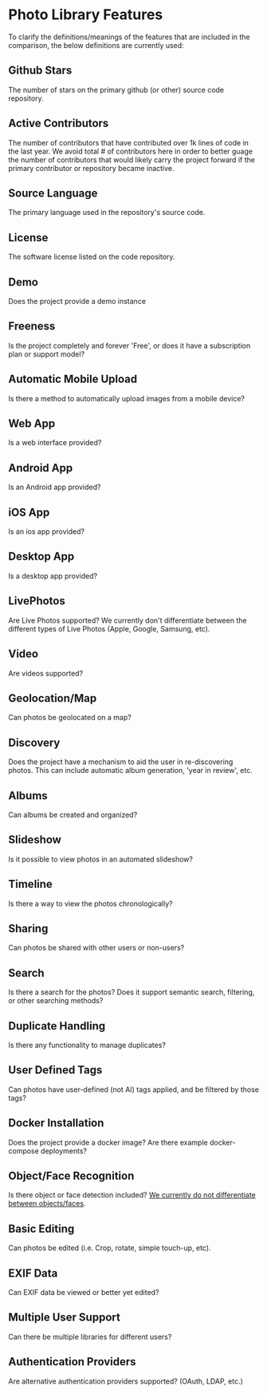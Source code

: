 # Photo Library Features

To clarify the definitions/meanings of the features that are included in the comparison, the below definitions are currently used:

## Github Stars

The number of stars on the primary github (or other) source code repository.

## Active Contributors

The number of contributors that have contributed over 1k lines of code in the last year.
We avoid total # of contributors here in order to better guage the number of contributors that would likely carry the project forward if the primary contributor or repository became inactive.

## Source Language

The primary language used in the repository's source code.

## License

The software license listed on the code repository.

## Demo

Does the project provide a demo instance

## Freeness

Is the project completely and forever 'Free', or does it have a subscription plan or support model?

## Automatic Mobile Upload

Is there a method to automatically upload images from a mobile device?

## Web App

Is a web interface provided?

## Android App

Is an Android app provided?

## iOS App

Is an ios app provided?

## Desktop App

Is a desktop app provided?

## LivePhotos

Are Live Photos supported? We currently don't differentiate between the different types of Live Photos (Apple, Google, Samsung, etc).

## Video

Are videos supported?

## Geolocation/Map

Can photos be geolocated on a map?

## Discovery

Does the project have a mechanism to aid the user in re-discovering photos. This can include automatic album generation, 'year in review', etc.

## Albums

Can albums be created and organized?

## Slideshow

Is it possible to view photos in an automated slideshow?

## Timeline

Is there a way to view the photos chronologically?

## Sharing

Can photos be shared with other users or non-users?

## Search

Is there a search for the photos? Does it support semantic search, filtering, or other searching methods?

## Duplicate Handling

Is there any functionality to manage duplicates?

## User Defined Tags

Can photos have user-defined (not AI) tags applied, and be filtered by those tags?

## Docker Installation

Does the project provide a docker image? Are there example docker-compose deployments?

## Object/Face Recognition

Is there object or face detection included? [We currently do not differentiate between objects/faces](https://github.com/meichthys/foss_photo_libraries/issues/16).

## Basic Editing

Can photos be edited (i.e. Crop, rotate, simple touch-up, etc).

## EXIF Data

Can EXIF data be viewed or better yet edited?

## Multiple User Support

Can there be multiple libraries for different users?

## Authentication Providers

Are alternative authentication providers supported? (OAuth, LDAP, etc.)